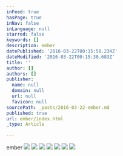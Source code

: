 ```yaml
---
inFeed: true
hasPage: true
inNav: false
inLanguage: null
starred: false
keywords: []
description: ember
datePublished: '2016-03-22T00:15:50.234Z'
dateModified: '2016-03-22T00:15:30.683Z'
title: ''
author: []
authors: []
publisher:
  name: null
  domain: null
  url: null
  favicon: null
sourcePath: _posts/2016-03-22-ember.md
published: true
url: ember/index.html
_type: Article

---
```

ember
![](https://the-grid-user-content.s3-us-west-2.amazonaws.com/7df58701-63cc-464e-89bf-dc204d3afff3.jpg)
![](https://the-grid-user-content.s3-us-west-2.amazonaws.com/c531fe84-99be-4044-b01d-b1a27da502f7.jpg)
![](https://the-grid-user-content.s3-us-west-2.amazonaws.com/bd9372c7-3e5d-4de9-b9df-3f2bcdf0c7a4.jpg)
![](https://the-grid-user-content.s3-us-west-2.amazonaws.com/bb10b901-e9ef-4a4d-a1ca-6e2521989e40.jpg)
![](https://the-grid-user-content.s3-us-west-2.amazonaws.com/99fdc76e-38b9-4902-9736-cab8fbf843c5.jpg)
![](https://the-grid-user-content.s3-us-west-2.amazonaws.com/3b28d3b2-8ab6-464a-b4a4-23d41535e0ad.jpg)
![](https://the-grid-user-content.s3-us-west-2.amazonaws.com/cbf66150-0c08-47de-953f-05e9450d9816.jpg)